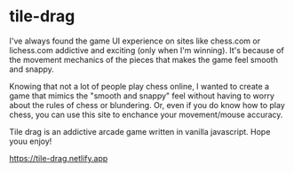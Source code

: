 # tile-drag
I've always found the game UI experience on sites like chess.com or lichess.com addictive and exciting (only when I'm winning).
It's because of the movement mechanics of the pieces that makes the game feel smooth and snappy.

Knowing that not a lot of people play chess online, I wanted to create a game that mimics the "smooth and snappy" feel without having to worry about the rules of chess or blundering.
Or, even if you do know how to play chess, you can use this site to enchance your movement/mouse accuracy. 

Tile drag is an addictive arcade game written in vanilla javascript. Hope youu enjoy!

https://tile-drag.netlify.app
